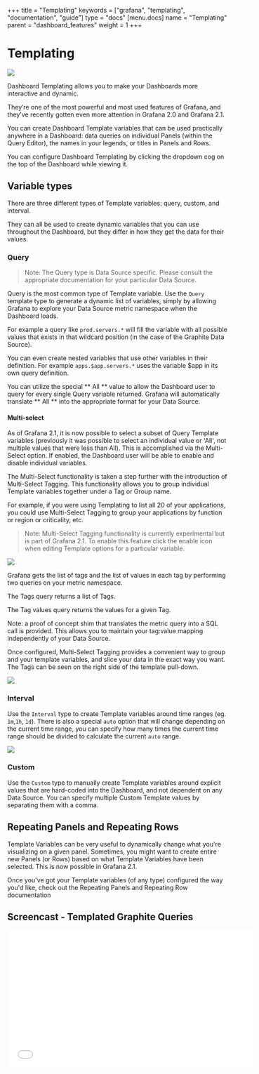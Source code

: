 +++
title = "Templating"
keywords = ["grafana", "templating", "documentation", "guide"]
type = "docs"
[menu.docs]
name = "Templating"
parent = "dashboard_features"
weight = 1
+++

# Templating

<img class="no-shadow" src="img/docs/v2/templating_var_list.png">

Dashboard Templating allows you to make your Dashboards more interactive and dynamic.

They’re one of the most powerful and most used features of Grafana, and they’ve recently gotten even more attention in Grafana 2.0 and Grafana 2.1.

You can create Dashboard Template variables that can be used practically anywhere in a Dashboard: data queries on individual Panels (within the Query Editor), the names in your legends, or titles in Panels and Rows.

You can configure Dashboard Templating by clicking the dropdown cog on the top of the Dashboard while viewing it.


## Variable types

There are three different types of Template variables: query, custom, and interval.

They can all be used to create dynamic variables that you can use throughout the Dashboard, but they differ in how they get the data for their values.


### Query

 > Note: The Query type is Data Source specific. Please consult the appropriate documentation for your particular Data Source.

Query is the most common type of Template variable. Use the `Query` template type to generate a dynamic list of variables, simply by allowing Grafana to explore your Data Source metric namespace when the Dashboard loads.

For example a query like `prod.servers.*` will fill the variable with all possible values that exists in that wildcard position (in the case of the Graphite Data Source).

You can even create nested variables that use other variables in their definition. For example `apps.$app.servers.*` uses the variable $app in its own query definition.

You can utilize the special ** All ** value to allow the Dashboard user to query for every single Query variable returned. Grafana will automatically translate ** All ** into the appropriate format for your Data Source.

#### Multi-select
As of Grafana 2.1, it is now possible to select a subset of Query Template variables (previously it was possible to select an individual value or 'All', not multiple values that were less than All). This is accomplished via the Multi-Select option. If enabled, the Dashboard user will be able to enable and disable individual variables.

The Multi-Select functionality is taken a step further with the introduction of Multi-Select Tagging. This functionality allows you to group individual Template variables together under a Tag or Group name.

For example, if you were using Templating to list all 20 of your applications, you could use Multi-Select Tagging to group your applications by function or region or criticality, etc.

 > Note: Multi-Select Tagging functionality is currently experimental but is part of Grafana 2.1. To enable this feature click the enable icon when editing Template options for a particular variable.

<img class="no-shadow" src="img/docs/v2/template-tags-config.png">

Grafana gets the list of tags and the list of values in each tag by performing two queries on your metric namespace.

The Tags query returns a list of Tags.

The Tag values query returns the values for a given Tag.

Note: a proof of concept shim that translates the metric query into a SQL call is provided. This allows you to maintain your tag:value mapping independently of your Data Source.

Once configured, Multi-Select Tagging provides a convenient way to group and your template variables, and slice your data in the exact way you want. The Tags can be seen on the right side of the template pull-down.

![](img/docs/v2/multi-select.gif)

### Interval

Use the `Interval` type to create Template variables around time ranges (eg. `1m`,`1h`, `1d`). There is also a special `auto` option that will change depending on the current time range, you can specify how many times the current time range should be divided to calculate the current `auto` range.

![](img/docs/v2/templated_variable_parameter.png)

### Custom

Use the `Custom` type to manually create Template variables around explicit values that are hard-coded into the Dashboard, and not dependent on any Data Source. You can specify multiple Custom Template values by separating them with a comma.

##  Repeating Panels and Repeating Rows

Template Variables can be very useful to dynamically change what you're visualizing on a given panel. Sometimes, you might want to create entire new Panels (or Rows) based on what Template Variables have been selected. This is now possible in Grafana 2.1.

Once you've got your Template variables (of any type) configured the way you'd like, check out the Repeating Panels and Repeating Row documentation

## Screencast - Templated Graphite Queries

<iframe width="561" height="315" src="//www.youtube.com/embed/FhNUrueWwOk?list=PLDGkOdUX1Ujo3wHw9-z5Vo12YLqXRjzg2" frameborder="0" allowfullscreen></iframe>

